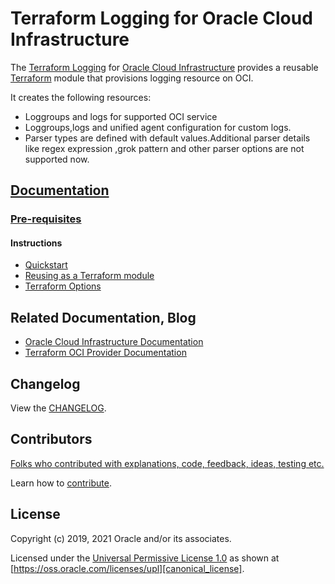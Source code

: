 # Terraform Logging for Oracle Cloud Infrastructure

The [Terraform Logging][repo] for [Oracle Cloud Infrastructure][OCI] provides a reusable [Terraform][terraform] module that provisions logging resource on OCI.

It creates the following resources:

* Loggroups and logs for supported OCI service
* Loggroups,logs and unified agent configuration for custom logs.
* Parser types are defined with default values.Additional parser details like regex expression ,grok pattern and other parser options are not supported now.

## [Documentation][docs]

### [Pre-requisites][prerequisites]

#### Instructions

* [Quickstart][quickstart]
* [Reusing as a Terraform module][reuse]
* [Terraform Options][terraform_options]

## Related Documentation, Blog

* [Oracle Cloud Infrastructure Documentation][oci_documentation]
* [Terraform OCI Provider Documentation][terraform_oci]


## Changelog

View the [CHANGELOG][changelog].

## Contributors

[Folks who contributed with explanations, code, feedback, ideas, testing etc.][contributors]

Learn how to [contribute][contributing].

## License

Copyright (c) 2019, 2021 Oracle and/or its associates.

Licensed under the [Universal Permissive License 1.0][license] as shown at
[https://oss.oracle.com/licenses/upl][canonical_license].

<!-- Links reference section -->
[changelog]: https://github.com/oracle-terraform-modules/terraform-oci-logging/blob/main/CHANGELOG.adoc
[contributing]: https://github.com/oracle-terraform-modules/terraform-oci-logging/blob/main/CONTRIBUTING.adoc
[contributors]: https://github.com/oracle-terraform-modules/terraform-oci-logging/blob/main/CONTRIBUTORS.adoc
[docs]: https://github.com/oracle-terraform-modules/terraform-oci-logging/tree/main/docs

[license]: https://github.com/oracle-terraform-modules/terraform-oci-logging/blob/main/LICENSE
[canonical_license]: https://oss.oracle.com/licenses/upl/

[oci]: https://cloud.oracle.com/cloud-infrastructure
[oci_documentation]: https://docs.cloud.oracle.com/iaas/Content/home.htm

[oracle]: https://www.oracle.com
[prerequisites]: https://github.com/oracle-terraform-modules/terraform-oci-logging/blob/main/docs/prerequisites.adoc

[quickstart]: https://github.com/oracle-terraform-modules/terraform-oci-logging/blob/main/docs/quickstart.adoc
[repo]: https://github.com/oracle-terraform-modules/terraform-oci-logging
[reuse]: https://github.com/oracle-terraform-modules/terraform-oci-logging/tree/main/examples
[terraform]: https://www.terraform.io
[terraform_oci]: https://www.terraform.io/docs/providers/oci/index.html
[terraform_options]: https://github.com/oracle-terraform-modules/terraform-oci-logging/blob/main/docs/terraformoptions.adoc
<!-- Links reference section -->
